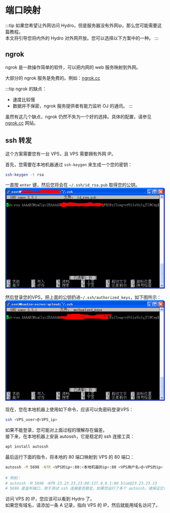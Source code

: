 # 端口映射

:::tip
如果您希望让外网访问 Hydro，但是服务器没有外网ip，那么您可能需要这篇教程。  
本文将引导您将内外的 Hydro 对外网开放。您可以选择以下方案中的一种。
:::

## ngrok

ngrok 是一款操作简单的软件，可以把内网的 web 服务映射到外网。

大部分的 ngrok 服务是免费的。例如：[ngrok.cc](https://www.ngrok.cc/)

:::tip
ngrok 的缺点：

- 速度比较慢
- 数据并不保密，ngrok 服务提供者有能力监听 OJ 的通讯。
:::

虽然有这几个缺点，ngrok 仍然不失为一个好的选择。具体的配置，请参见 [ngrok.cc](https://www.ngrok.cc/) 网站。

## ssh 转发

这个方案需要您有一台 VPS，且 VPS 需要拥有外网 IP。

首先，您需要在本地机器通过 `ssh-keygen` 来生成一个您的密钥：

```bash
ssh-keygen -t rsa
```

一直按 `enter` 键，然后您将会在 `~/.ssh/id_rsa.pub` 取得您的公钥。  
![生成公钥](./pictures/pict1.png)

然后登录您的VPS，把上面的公钥扔进`~/.ssh/authorized_keys`，如下图所示：  
![VPS](./pictures/pict2.png)

现在，您在本地机器上使用如下命令，应该可以免密码登录VPS：  

```sh
ssh <VPS_user>@<VPS_ip>  
```  

如果不能登录，您可能对上面过程的理解存在偏差。  
接下来，在本地机器上安装 autossh，它是稳定的 ssh 连接工具：  

```sh
apt install autossh
```

最后运行下面的指令，将本地的 80 端口映射到 VPS 的 80 端口：  

```sh
autossh -M 5698 -NfR <VPS的ip>:80:<本地机器的ip>:80 <VPS用户名>@<VPS的ip>  

# 例如：
# autossh -M 5698 -NfR 23.23.23.23:80:127.0.0.1:80 blue@23.23.23.23
# 5698 是监听端口，用于测试 ssh 连接是否稳定。如果您运行了多个 autossh，请保证它们的监听端口不同。
```

访问 VPS 的 IP，您应该可以看到 Hydro 了。  
如果您有域名，请添加一条 A 记录，指向 VPS 的 IP，然后就能用域名访问了。
